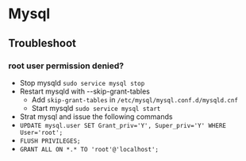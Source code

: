 # Mysql

## Troubleshoot
### root user permission denied?
- Stop mysqld `sudo service mysql stop`
- Restart mysqld with --skip-grant-tables
    - Add `skip-grant-tables` in `/etc/mysql/mysql.conf.d/mysqld.cnf`
    - Start mysqld `sudo service mysql start`
- Strat mysql and issue the following commands
- `UPDATE mysql.user SET Grant_priv='Y', Super_priv='Y' WHERE User='root';`
- `FLUSH PRIVILEGES;`
- `GRANT ALL ON *.* TO 'root'@'localhost';`
